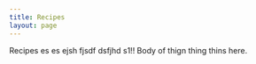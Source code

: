 ```yaml
---
title: Recipes
layout: page
---
```


Recipes es es ejsh fjsdf dsfjhd s1!!
Body of thign thing thins here.

